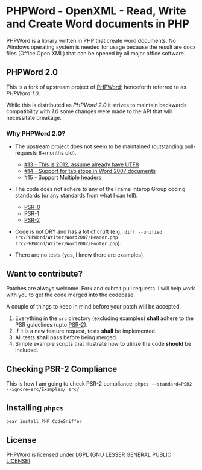 # PHPWord - OpenXML - Read, Write and Create Word documents in PHP
PHPWord is a library written in PHP that create word documents.
No Windows operating system is needed for usage because the result are docx files (Office Open XML) that can be opened by all major office software.

## PHPWord 2.0
This is a fork of upstream project of [PHPWord](https://github.com/PHPOffice/PHPWord); henceforth referred to as *PHPWord 1.0*.

While this is distributed as *PHPWord 2.0* it strives to maintain backwards compatibility with *1.0* some changes were made to the API that will necessitate breakage.

### Why PHPWord 2.0?

* The upstream project does not seem to be maintained (outstanding pull-requests 8+months old).
    * [#13 - This is 2012, assume already have UTF8](https://github.com/PHPOffice/PHPWord/pull/13)
    * [#14 - Support for tab stops in Word 2007 documents](https://github.com/PHPOffice/PHPWord/pull/14)
    * [#15 - Support Multiple headers](https://github.com/PHPOffice/PHPWord/pull/15)

* The code does not adhere to any of the Frame Interop Group coding standards (or any standards from what I can tell).

    * [PSR-0](https://github.com/php-fig/fig-standards/blob/master/accepted/PSR-0.md)
    * [PSR-1](https://github.com/php-fig/fig-standards/blob/master/accepted/PSR-1-basic-coding-standard.md)
    * [PSR-2](https://github.com/php-fig/fig-standards/blob/master/accepted/PSR-2-coding-style-guide.md)

* Code is not DRY and has a lot of cruft (e.g., `diff --unified src/PHPWord/Writer/Word2007/Header.php src/PHPWord/Writer/Word2007/Footer.php`).

* There are no tests (yes, I know there are examples).

## Want to contribute?
Patches are always welcome. Fork and submit pull requests. I will help work with you to get the code merged into the codebase.

A couple of things to keep in mind before your patch will be accepted.

1. Everything in the `src` directory (excluding examples) **shall** adhere to the PSR guidelines (upto [PSR-2](https://github.com/php-fig/fig-standards/blob/master/accepted/PSR-2-coding-style-guide.md)).
2. If it is a new feature request, tests **shall** be implemented.
3. All tests **shall** pass before being merged.
4. Simple example scripts that illustrate how to utilize the code **should** be included.

## Checking PSR-2 Compliance

This is how I am going to check PSR-2 compliance. `phpcs --standard=PSR2 --ignore=src/Examples/ src/`

## Installing `phpcs`

`pear install PHP_CodeSniffer`

## License
PHPWord is licensed under [LGPL (GNU LESSER GENERAL PUBLIC LICENSE)](https://github.com/RLovelett/PHPWord/blob/master/license.md)